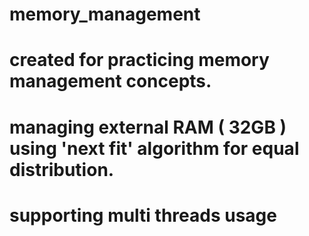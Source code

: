 # memory_management
# created for practicing memory management concepts.

# managing external RAM ( 32GB ) using 'next fit' algorithm for equal distribution.
# supporting multi threads usage

